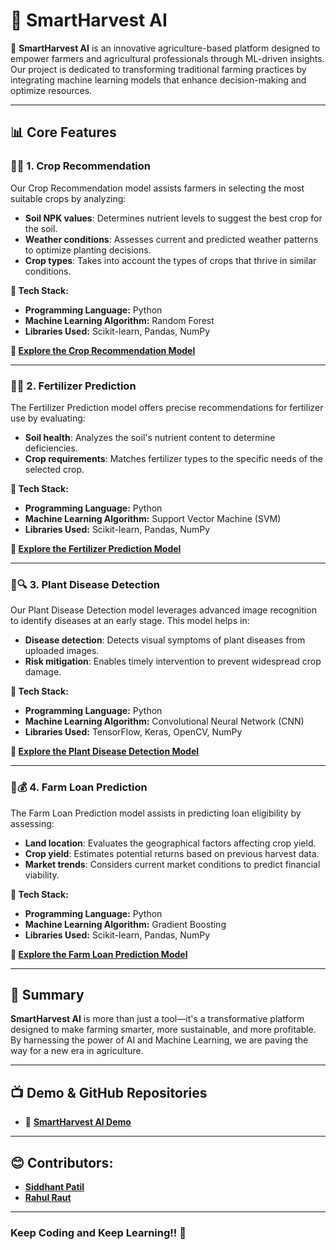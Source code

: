 # 🌾 **SmartHarvest AI**

🚀 **SmartHarvest AI** is an innovative agriculture-based platform designed to empower farmers and agricultural professionals through ML-driven insights. Our project is dedicated to transforming traditional farming practices by integrating machine learning models that enhance decision-making and optimize resources.

---

## 📊 **Core Features**

### 🌽🌾 **1. Crop Recommendation**
Our Crop Recommendation model assists farmers in selecting the most suitable crops by analyzing:
- **Soil NPK values**: Determines nutrient levels to suggest the best crop for the soil.
- **Weather conditions**: Assesses current and predicted weather patterns to optimize planting decisions.
- **Crop types**: Takes into account the types of crops that thrive in similar conditions.

**🔧 Tech Stack:**
- **Programming Language:** Python
- **Machine Learning Algorithm:** Random Forest
- **Libraries Used:** Scikit-learn, Pandas, NumPy

**🔗 [Explore the Crop Recommendation Model](https://github.com/1543siddhant/BlackRock-Hackathon-Crop)**

---

### 🧪🌱 **2. Fertilizer Prediction**
The Fertilizer Prediction model offers precise recommendations for fertilizer use by evaluating:
- **Soil health**: Analyzes the soil's nutrient content to determine deficiencies.
- **Crop requirements**: Matches fertilizer types to the specific needs of the selected crop.

**🔧 Tech Stack:**
- **Programming Language:** Python
- **Machine Learning Algorithm:** Support Vector Machine (SVM)
- **Libraries Used:** Scikit-learn, Pandas, NumPy

**🔗 [Explore the Fertilizer Prediction Model](https://github.com/1543siddhant/Crop_Fertilizer_Prediction)**

---

### 🌿🔍 **3. Plant Disease Detection**
Our Plant Disease Detection model leverages advanced image recognition to identify diseases at an early stage. This model helps in:
- **Disease detection**: Detects visual symptoms of plant diseases from uploaded images.
- **Risk mitigation**: Enables timely intervention to prevent widespread crop damage.

**🔧 Tech Stack:**
- **Programming Language:** Python
- **Machine Learning Algorithm:** Convolutional Neural Network (CNN)
- **Libraries Used:** TensorFlow, Keras, OpenCV, NumPy

**🔗 [Explore the Plant Disease Detection Model](https://github.com/1543siddhant/Plant_Disease_Prediction)**

---

### 💼💰 **4. Farm Loan Prediction**
The Farm Loan Prediction model assists in predicting loan eligibility by assessing:
- **Land location**: Evaluates the geographical factors affecting crop yield.
- **Crop yield**: Estimates potential returns based on previous harvest data.
- **Market trends**: Considers current market conditions to predict financial viability.

**🔧 Tech Stack:**
- **Programming Language:** Python
- **Machine Learning Algorithm:** Gradient Boosting
- **Libraries Used:** Scikit-learn, Pandas, NumPy

**🔗 [Explore the Farm Loan Prediction Model](https://github.com/1543siddhant/Loan-Prediction-BlackRock-hackthon)**

---

## 📒 **Summary**

**SmartHarvest AI** is more than just a tool—it's a transformative platform designed to make farming smarter, more sustainable, and more profitable. By harnessing the power of AI and Machine Learning, we are paving the way for a new era in agriculture.

---

## 📺 **Demo & GitHub Repositories**

- 🌱 **[SmartHarvest AI Demo]([https://lnkd.in/dMnTgMfm](https://www.youtube.com/watch?v=QEjox5OJFsQ))**

---

## 😊 **Contributors:**
- **[Siddhant Patil](https://lnkd.in/dNvjNqyw)**
- **[Rahul Raut](https://lnkd.in/dTk-r-t5)**

---

### **Keep Coding and Keep Learning!!** 🌱
